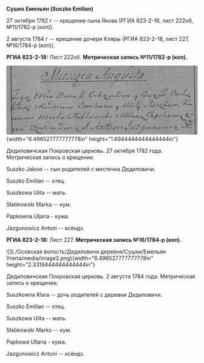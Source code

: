 **Сушко Емельян (Suszko Emilian)**

27 октября 1782 г -- крещение сына Якова (РГИА 823-2-18, лист 222об,
№11/1782-р (коп)).

2 августа 1784 г -- крещение дочери Кляры (РГИА 823-2-18, лист 227,
№16/1784-р (коп)).

**РГИА 823-2-18:** Лист 222об. **Метрическая запись №11/1782-р (коп).**

![](./media/75dc45c4e8f622b6e39b751b936fad053abf065e.png){width="6.496527777777778in"
height="1.6944444444444444in"}

Дедиловичская Покровская церковь. 27 октября 1782 года. Метрическая
запись о крещении.

Suszko Jakow -- сын родителей с местечка Дедиловичи.

Suszko Emilian -- отец.

Suszkowa Ulita -- мать.

Słabkowski Marka -- кум.

Papkowna Uljana - кума.

Jazgunowicz Antoni -- ксёндз.

**РГИА 823-2-18:** Лист 227. **Метрическая запись №16/1784-р (коп).**

![](./Осовская волость/Дедиловичи деревня/Сушки/Емельян Улита/media/image2.png){width="6.496527777777778in"
height="2.3319444444444444in"}

Дедиловичская Покровская церковь. 2 августа 1784 года. Метрическая
запись о крещении.

Suszkowna Klara -- дочь родителей с деревни Дедиловичи.

Suszko Emilian -- отец.

Suszkowa Ulita -- мать.

Słabkowski Marko -- кум.

Papkowa Ullana - кума.

Jazgunowicz Antoni -- ксёндз.
